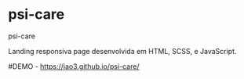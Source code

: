# psi-care
psi-care

Landing responsiva page desenvolvida em HTML, SCSS, e JavaScript.

#DEMO - https://jao3.github.io/psi-care/
